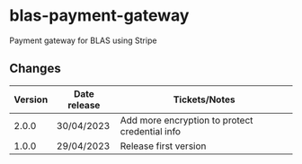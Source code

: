 # blas-payment-gateway

Payment gateway for BLAS using Stripe

## Changes

| Version | Date release | Tickets/Notes                                  |
|---------|--------------|------------------------------------------------|
| 2.0.0   | 30/04/2023   | Add more encryption to protect credential info |
| 1.0.0   | 29/04/2023   | Release first version                          |
